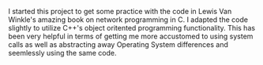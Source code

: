 


I started this project to get some practice with the code in Lewis Van Winkle's amazing book on network programming in C. I adapted the code slightly to utilize C++'s object oritented programming functionality. This has been
very helpful in terms of getting me more accustomed to using system calls as well as abstracting away Operating System differences and seemlessly using the same code.
